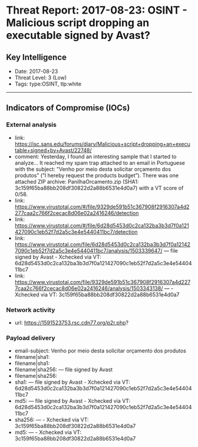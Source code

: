 # Threat Report: 2017-08-23: OSINT - Malicious script dropping an executable signed by Avast?


## Key Intelligence
* Date: 2017-08-23
* Threat Level: 3 (Low)
* Tags: type:OSINT, tlp:white

---

## Indicators of Compromise (IOCs)
### External analysis
* link: https://isc.sans.edu/forums/diary/Malicious+script+dropping+an+executable+signed+by+Avast/22748/
* comment: Yesterday, I found an interesting sample that I started to analyze… It reached my spam trap attached to an email in Portuguese with the subject: "Venho por meio desta solicitar orçamento dos produtos” ("I hereby request the products budget”). There was one attached ZIP archive: PanilhaOrcamento.zip (SHA1: 3c159f65ba88bb208df30822d2a88b6531e4d0a7) with a VT score of 0/58.
* link: https://www.virustotal.com/#/file/9329de591b51c367908f2916307a4d2277caa2c766f2cecac8d06e02a2416246/detection
* link: https://www.virustotal.com/#/file/6d28d5453d0c2ca132ba3b3d7f0a121427090c1eb52f7d2a5c3e4e5440411bc7/detection
* link: https://www.virustotal.com/file/6d28d5453d0c2ca132ba3b3d7f0a121427090c1eb52f7d2a5c3e4e5440411bc7/analysis/1503339647/ — file signed by Avast - Xchecked via VT: 6d28d5453d0c2ca132ba3b3d7f0a121427090c1eb52f7d2a5c3e4e5440411bc7
* link: https://www.virustotal.com/file/9329de591b51c367908f2916307a4d2277caa2c766f2cecac8d06e02a2416246/analysis/1503343138/ — - Xchecked via VT: 3c159f65ba88bb208df30822d2a88b6531e4d0a7

### Network activity
* url: https://1591523753.rsc.cdn77.org/p2r.php?

### Payload delivery
* email-subject: Venho por meio desta solicitar orçamento dos produtos
* filename|sha1: <sha1>
* filename|sha1: <sha1>
* filename|sha256: <sha256> — file signed by Avast
* filename|sha256: <sha256>
* sha1: <sha1> — file signed by Avast - Xchecked via VT: 6d28d5453d0c2ca132ba3b3d7f0a121427090c1eb52f7d2a5c3e4e5440411bc7
* md5: <md5> — file signed by Avast - Xchecked via VT: 6d28d5453d0c2ca132ba3b3d7f0a121427090c1eb52f7d2a5c3e4e5440411bc7
* sha256: <sha256> — - Xchecked via VT: 3c159f65ba88bb208df30822d2a88b6531e4d0a7
* md5: <md5> — - Xchecked via VT: 3c159f65ba88bb208df30822d2a88b6531e4d0a7
